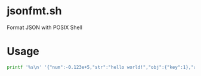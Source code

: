 # jsonfmt.sh
Format JSON with POSIX Shell

# Usage
```sh
printf '%s\n' '{"num":-0.123e+5,"str":"hello world!","obj":{"key":1},"arr":[1,"aab",null],"escape":"\"\\\/\b\f\n\r\t\u002f","bool": true}' | ./jsonfmt.sh
```
